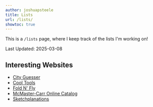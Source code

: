 ```yaml
---
author: joshuapsteele
title: Lists
url: /lists/
showtoc: true
---
```


This is a `/lists` page, where I keep track of the lists I'm working on!

Last Updated: 2025-03-08

## Interesting Websites

- [City Guesser](https://virtualvacation.us/guess)
- [Cool Tools](https://kk.org/cooltools/)
- [Fold N' Fly](https://www.foldnfly.com/)
- [McMaster-Carr Online Catalog](https://www.mcmaster.com/)
- [Sketchplanations](https://sketchplanations.com/)